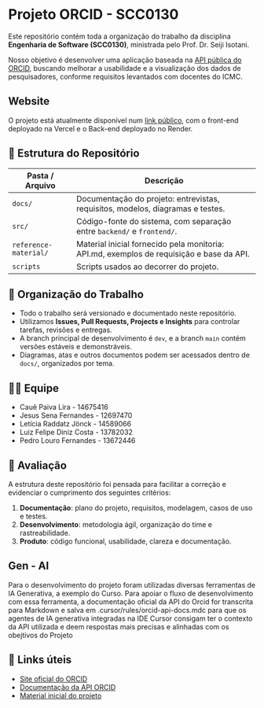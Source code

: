 # Projeto ORCID - SCC0130

Este repositório contém toda a organização do trabalho da disciplina **Engenharia de Software (SCC0130)**, ministrada pelo Prof. Dr. Seiji Isotani.

Nosso objetivo é desenvolver uma aplicação baseada na [API pública do ORCID](https://orcid.org), buscando melhorar a usabilidade e a visualização dos dados de pesquisadores, conforme requisitos levantados com docentes do ICMC.

## Website
 
O projeto está atualmente disponível num [link público](https://aidentro.vercel.app/), com o front-end deployado na Vercel e o Back-end deployado no Render.
 
## 📁 Estrutura do Repositório

| Pasta / Arquivo             | Descrição |
|----------------------------|-----------|
| `docs/`                    | Documentação do projeto: entrevistas, requisitos, modelos, diagramas e testes. |
| `src/`                     | Código-fonte do sistema, com separação entre `backend/` e `frontend/`. |
| `reference-material/`      | Material inicial fornecido pela monitoria: API.md, exemplos de requisição e base da API. |
| `scripts`                  | Scripts usados ao decorrer do projeto. |

## 📌 Organização do Trabalho

- Todo o trabalho será versionado e documentado neste repositório.
- Utilizamos **Issues, Pull Requests, Projects e Insights** para controlar tarefas, revisões e entregas.
- A branch principal de desenvolvimento é `dev`, e a branch `main` contém versões estáveis e demonstráveis.
- Diagramas, atas e outros documentos podem ser acessados dentro de `docs/`, organizados por tema.
 

## 🧑‍💻 Equipe

- Cauê Paiva Lira - 14675416  
- Jesus Sena Fernandes - 12697470  
- Letícia Raddatz Jönck - 14589066  
- Luiz Felipe Diniz Costa - 13782032  
- Pedro Louro Fernandes - 13672446


## 📝 Avaliação

A estrutura deste repositório foi pensada para facilitar a correção e evidenciar o cumprimento dos seguintes critérios:

1. **Documentação**: plano do projeto, requisitos, modelagem, casos de uso e testes.
2. **Desenvolvimento**: metodologia ágil, organização do time e rastreabilidade.
3. **Produto**: código funcional, usabilidade, clareza e documentação.

## Gen - AI

Para o desenvolvimento do projeto foram utilizadas diversas ferramentas de IA Generativa, a exemplo do Curso. Para apoiar o fluxo de desenvolvimento com essa ferramenta, a documentação oficial da API do Orcid for transcrita para Markdown e salva em  .cursor/rules/orcid-api-docs.mdc para que os agentes de IA generativa integradas na IDE Cursor consigam ter o contexto da API utilizada e deem respostas mais precisas e alinhadas com os obejtivos do Projeto


## 📎 Links úteis

- [Site oficial do ORCID](https://orcid.org)  
- [Documentação da API ORCID](https://github.com/ORCID/ORCID-Source)  
- [Material inicial do projeto](reference-material/)
